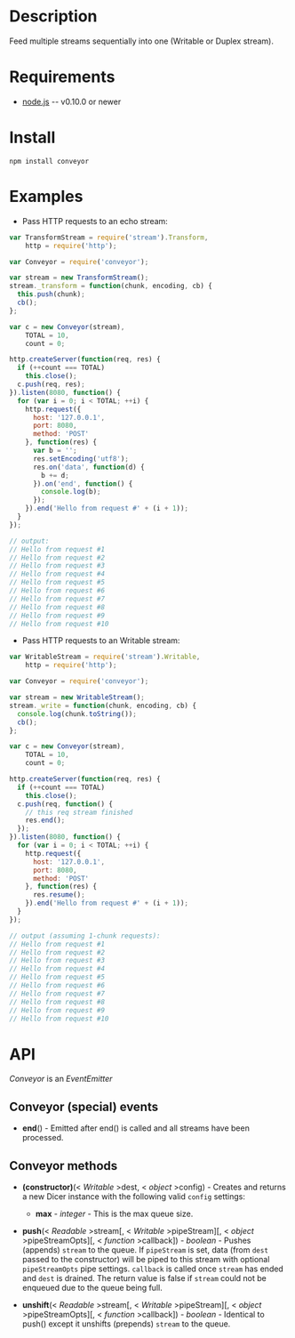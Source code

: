 
Description
===========

Feed multiple streams sequentially into one (Writable or Duplex stream).


Requirements
============

* [node.js](http://nodejs.org/) -- v0.10.0 or newer


Install
=======

    npm install conveyor


Examples
========

* Pass HTTP requests to an echo stream:

```javascript
var TransformStream = require('stream').Transform,
    http = require('http');

var Conveyor = require('conveyor');

var stream = new TransformStream();
stream._transform = function(chunk, encoding, cb) {
  this.push(chunk);
  cb();
};

var c = new Conveyor(stream),
    TOTAL = 10,
    count = 0;

http.createServer(function(req, res) {
  if (++count === TOTAL)
    this.close();
  c.push(req, res);
}).listen(8080, function() {
  for (var i = 0; i < TOTAL; ++i) {
    http.request({
      host: '127.0.0.1',
      port: 8080,
      method: 'POST'
    }, function(res) {
      var b = '';
      res.setEncoding('utf8');
      res.on('data', function(d) {
        b += d;
      }).on('end', function() {
        console.log(b);
      });
    }).end('Hello from request #' + (i + 1));
  }
});

// output:
// Hello from request #1
// Hello from request #2
// Hello from request #3
// Hello from request #4
// Hello from request #5
// Hello from request #6
// Hello from request #7
// Hello from request #8
// Hello from request #9
// Hello from request #10
```

* Pass HTTP requests to an Writable stream:

```javascript
var WritableStream = require('stream').Writable,
    http = require('http');

var Conveyor = require('conveyor');

var stream = new WritableStream();
stream._write = function(chunk, encoding, cb) {
  console.log(chunk.toString());
  cb();
};

var c = new Conveyor(stream),
    TOTAL = 10,
    count = 0;

http.createServer(function(req, res) {
  if (++count === TOTAL)
    this.close();
  c.push(req, function() {
    // this req stream finished
    res.end();
  });
}).listen(8080, function() {
  for (var i = 0; i < TOTAL; ++i) {
    http.request({
      host: '127.0.0.1',
      port: 8080,
      method: 'POST'
    }, function(res) {
      res.resume();
    }).end('Hello from request #' + (i + 1));
  }
});

// output (assuming 1-chunk requests):
// Hello from request #1
// Hello from request #2
// Hello from request #3
// Hello from request #4
// Hello from request #5
// Hello from request #6
// Hello from request #7
// Hello from request #8
// Hello from request #9
// Hello from request #10
```


API
===

_Conveyor_ is an _EventEmitter_

Conveyor (special) events
-------------------------

* **end**() - Emitted after end() is called and all streams have been processed.


Conveyor methods
----------------

* **(constructor)**(< _Writable_ >dest, < _object_ >config) - Creates and returns a new Dicer instance with the following valid `config` settings:

    * **max** - _integer_ - This is the max queue size.

* **push**(< _Readable_ >stream[, < _Writable_ >pipeStream][, < _object_ >pipeStreamOpts][, < _function_ >callback]) - _boolean_ - Pushes (appends) `stream` to the queue. If `pipeStream` is set, data (from `dest` passed to the constructor) will be piped to this stream with optional `pipeStreamOpts` pipe settings. `callback` is called once `stream` has ended and `dest` is drained. The return value is false if `stream` could not be enqueued due to the queue being full.

* **unshift**(< _Readable_ >stream[, < _Writable_ >pipeStream][, < _object_ >pipeStreamOpts][, < _function_ >callback]) - _boolean_ - Identical to push() except it unshifts (prepends) `stream` to the queue.
